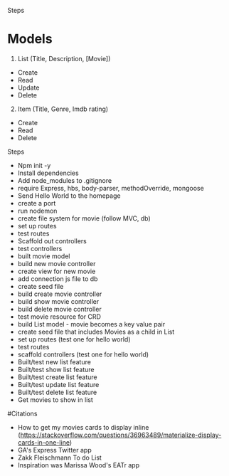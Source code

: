 Steps

# Models

1. List (Title, Description, [Movie])

- Create
- Read
- Update
- Delete

2. Item (Title, Genre, Imdb rating)

- Create
- Read
- Delete

Steps

- Npm init -y
- Install dependencies
- Add node_modules to .gitignore
- require Express, hbs, body-parser, methodOverride, mongoose
- Send Hello World to the homepage
- create a port
- run nodemon
- create file system for movie (follow MVC, db)
- set up routes
- test routes
- Scaffold out controllers
- test controllers
- built movie model
- build new movie controller
- create view for new movie
- add connection js file to db
- create seed file
- build create movie controller
- build show movie controller
- build delete movie controller
- test movie resource for CRD
- build List model - movie becomes a key value pair
- create seed file that includes Movies as a child in List
- set up routes (test one for hello world)
- test routes
- scaffold controllers (test one for hello world)
- Built/test new list feature
- Built/test show list feature
- Built/test create list feature
- Built/test update list feature
- Built/test delete list feature
- Get movies to show in list

#Citations

- How to get my movies cards to display inline (https://stackoverflow.com/questions/36963489/materialize-display-cards-in-one-line)
- GA's Express Twitter app
- Zakk Fleischmann To do List
- Inspiration was Marissa Wood's EATr app
